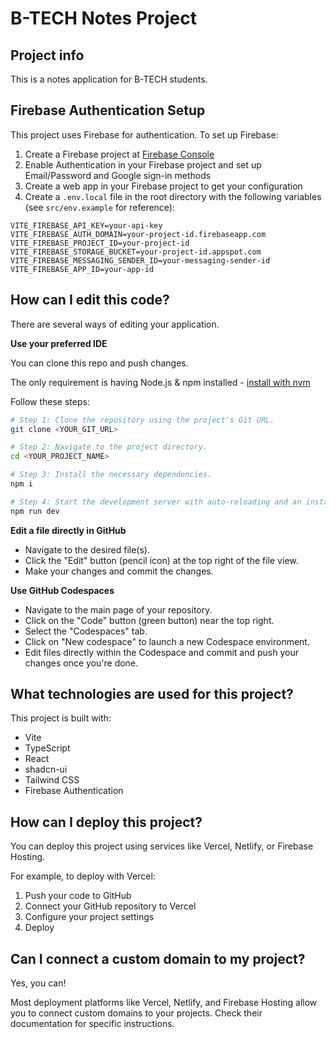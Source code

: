 # B-TECH Notes Project

## Project info

This is a notes application for B-TECH students.

## Firebase Authentication Setup

This project uses Firebase for authentication. To set up Firebase:

1. Create a Firebase project at [Firebase Console](https://console.firebase.google.com/)
2. Enable Authentication in your Firebase project and set up Email/Password and Google sign-in methods
3. Create a web app in your Firebase project to get your configuration
4. Create a `.env.local` file in the root directory with the following variables (see `src/env.example` for reference):

```
VITE_FIREBASE_API_KEY=your-api-key
VITE_FIREBASE_AUTH_DOMAIN=your-project-id.firebaseapp.com
VITE_FIREBASE_PROJECT_ID=your-project-id
VITE_FIREBASE_STORAGE_BUCKET=your-project-id.appspot.com
VITE_FIREBASE_MESSAGING_SENDER_ID=your-messaging-sender-id
VITE_FIREBASE_APP_ID=your-app-id
```

## How can I edit this code?

There are several ways of editing your application.

**Use your preferred IDE**

You can clone this repo and push changes.

The only requirement is having Node.js & npm installed - [install with nvm](https://github.com/nvm-sh/nvm#installing-and-updating)

Follow these steps:

```sh
# Step 1: Clone the repository using the project's Git URL.
git clone <YOUR_GIT_URL>

# Step 2: Navigate to the project directory.
cd <YOUR_PROJECT_NAME>

# Step 3: Install the necessary dependencies.
npm i

# Step 4: Start the development server with auto-reloading and an instant preview.
npm run dev
```

**Edit a file directly in GitHub**

- Navigate to the desired file(s).
- Click the "Edit" button (pencil icon) at the top right of the file view.
- Make your changes and commit the changes.

**Use GitHub Codespaces**

- Navigate to the main page of your repository.
- Click on the "Code" button (green button) near the top right.
- Select the "Codespaces" tab.
- Click on "New codespace" to launch a new Codespace environment.
- Edit files directly within the Codespace and commit and push your changes once you're done.

## What technologies are used for this project?

This project is built with:

- Vite
- TypeScript
- React
- shadcn-ui
- Tailwind CSS
- Firebase Authentication

## How can I deploy this project?

You can deploy this project using services like Vercel, Netlify, or Firebase Hosting.

For example, to deploy with Vercel:
1. Push your code to GitHub
2. Connect your GitHub repository to Vercel
3. Configure your project settings
4. Deploy

## Can I connect a custom domain to my project?

Yes, you can!

Most deployment platforms like Vercel, Netlify, and Firebase Hosting allow you to connect custom domains to your projects. Check their documentation for specific instructions.
